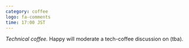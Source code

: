 ```yaml
---
category: coffee
logo: fa-comments
time: 17:00 JST
---
```


*Technical coffee.*  Happy will moderate a tech-coffee discussion on
(tba).
